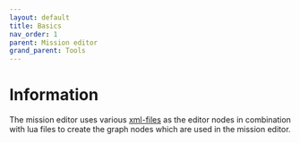 ```yaml
---
layout: default
title: Basics 
nav_order: 1
parent: Mission editor
grand_parent: Tools
---
```


# Information

The mission editor uses various [xml-files](../../../modding-files/xml-files/xml-files/) as the editor nodes in combination with lua files to create the graph nodes which are used in the mission editor.